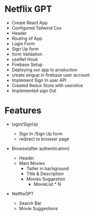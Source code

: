 # Netflix GPT
 * Create React App
 * Configured Tailwind Css
 * Header
 * Routing of App
 * Login Form
 * Sign Up form
 * form Validation
 * useRef Hook
 * Firebase Setup
 * Deploying our app to production
 * create singup in firebase user account
 * Implement Sign In user API
 * Created Redux Store with userslice
 * Implemented sign Out 

# Features

* login/SignUp
  * Sign In /Sign Up form
  * redirect to browser page
* Browse(after authentication)
  - Header
  - Main Movies
     * Tailler in background
     * Title & Description
     * Movies Suggestion
       * MovieList * N


* NetflixGPT
  - Search Bar
  - Movie Suggestions
